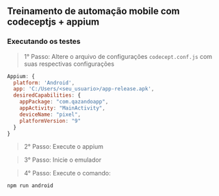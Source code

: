 ## Treinamento de automação mobile com codeceptjs + appium

### Executando os testes

> 1° Passo: Altere o arquivo de configurações `codecept.conf.js` com suas respectivas configurações

```javascript
Appium: {
  platform: 'Android',
  app: 'C:/Users/<seu_usuario>/app-release.apk',
  desiredCapabilities: {
    appPackage: "com.qazandoapp",
    appActivity: "MainActivity",
    deviceName: "pixel",
    platformVersion: "9"
  }
}
```

> 2° Passo: Execute o appium

> 3° Passo: Inicie o emulador

> 4° Passo: Execute o comando:
```
npm run android
```